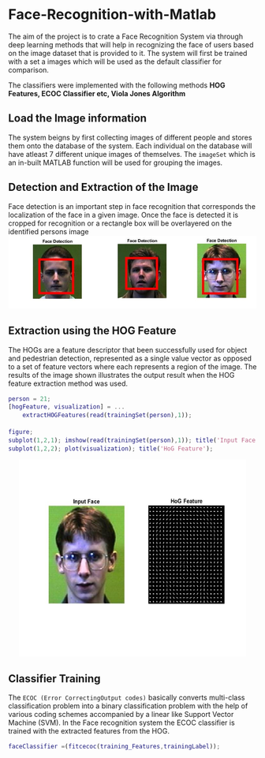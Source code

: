 # Face-Recognition-with-Matlab


The aim of the project is to crate a Face Recognition System via through deep learning methods that will help in recognizing the face of users based on the image dataset 
that is provided to it. The system will first be trained with a set a images which will be used as the default classifier for comparison.

The classifiers were implemented with the following methods **HOG Features, ECOC Classifier etc, Viola Jones Algorithm**


## Load the Image information 
The system beigns by first collecting images of different people and stores them onto the database of the system. Each individual on the database will have 
atleast 7 different unique images of themselves. 
The `imageSet` which is an in-built MATLAB function will be used for grouping the images. 

## Detection and Extraction of the Image
Face detection is an important step in face recognition that corresponds the localization of the face in a given image. Once the face is detected it is cropped for recognition or a rectangle box will be overlayered on the identified persons image
![GitHub Logo](/images/all.jpg)

## Extraction using the HOG Feature 
The HOGs are a feature descriptor that been successfully used for object and pedestrian detection, represented as a single value vector as opposed to a set of feature vectors where each represents a region of the image. The results of the image shown illustrates the output result when the HOG feature extraction
method was used.

```MATLAB
person = 21;
[hogFeature, visualization] = ...
    extractHOGFeatures(read(trainingSet(person),1));

figure;
subplot(1,2,1); imshow(read(trainingSet(person),1)); title('Input Face');
subplot(1,2,2); plot(visualization); title('HoG Feature');

```
                  
<p align="center">
  <img width="460" height="400" src="/images/pp2.jpg">
</p>

## Classifier Training
 The `ECOC (Error CorrectingOutput codes)` basically converts multi-class classification problem into a binary classification problem with the help of various coding
schemes accompanied by a linear like Support Vector Machine (SVM).
In the Face recognition system the ECOC classifier is trained with the extracted features from the HOG.

```MATLAB
faceClassifier =(fitcecoc(training_Features,trainingLabel));
```
